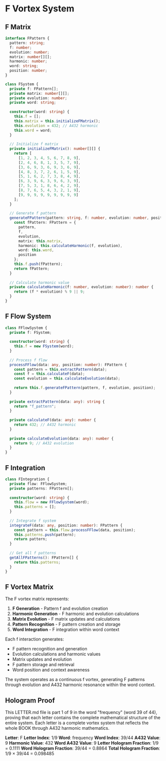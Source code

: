 # F Vortex System

## F Matrix

```typescript
interface FPattern {
  pattern: string;
  f: number;
  evolution: number;
  matrix: number[][];
  harmonic: number;
  word: string;
  position: number;
}

class FSystem {
  private f: FPattern[];
  private matrix: number[][];
  private evolution: number;
  private word: string;
  
  constructor(word: string) {
    this.f = [];
    this.matrix = this.initializeFMatrix();
    this.evolution = 432; // A432 harmonic
    this.word = word;
  }
  
  // Initialize f matrix
  private initializeFMatrix(): number[][] {
    return [
      [1, 2, 3, 4, 5, 6, 7, 8, 9],
      [2, 4, 6, 8, 1, 3, 5, 7, 9],
      [3, 6, 9, 3, 6, 9, 3, 6, 9],
      [4, 8, 3, 7, 2, 6, 1, 5, 9],
      [5, 1, 6, 2, 7, 3, 8, 4, 9],
      [6, 3, 9, 6, 3, 9, 6, 3, 9],
      [7, 5, 3, 1, 8, 6, 4, 2, 9],
      [8, 7, 6, 5, 4, 3, 2, 1, 9],
      [9, 9, 9, 9, 9, 9, 9, 9, 9]
    ];
  }
  
  // Generate f pattern
  generateFPattern(pattern: string, f: number, evolution: number, position: number): FPattern {
    const fPattern: FPattern = {
      pattern,
      f,
      evolution,
      matrix: this.matrix,
      harmonic: this.calculateHarmonic(f, evolution),
      word: this.word,
      position
    };
    this.f.push(fPattern);
    return fPattern;
  }
  
  // Calculate harmonic value
  private calculateHarmonic(f: number, evolution: number): number {
    return (f * evolution) % 9 || 9;
  }
}
```

## F Flow System

```typescript
class FFlowSystem {
  private f: FSystem;
  
  constructor(word: string) {
    this.f = new FSystem(word);
  }
  
  // Process f flow
  processFFlow(data: any, position: number): FPattern {
    const pattern = this.extractPattern(data);
    const f = this.calculateF(data);
    const evolution = this.calculateEvolution(data);
    
    return this.f.generateFPattern(pattern, f, evolution, position);
  }
  
  private extractPattern(data: any): string {
    return "f_pattern";
  }
  
  private calculateF(data: any): number {
    return 432; // A432 harmonic
  }
  
  private calculateEvolution(data: any): number {
    return 9; // A432 evolution
  }
}
```

## F Integration

```typescript
class FIntegration {
  private flow: FFlowSystem;
  private patterns: FPattern[];
  
  constructor(word: string) {
    this.flow = new FFlowSystem(word);
    this.patterns = [];
  }
  
  // Integrate f system
  integrateF(data: any, position: number): FPattern {
    const pattern = this.flow.processFFlow(data, position);
    this.patterns.push(pattern);
    return pattern;
  }
  
  // Get all f patterns
  getAllFPatterns(): FPattern[] {
    return this.patterns;
  }
}
```

## F Vortex Matrix

The F vortex matrix represents:

1. **F Generation** - Pattern f and evolution creation
2. **Harmonic Generation** - F harmonic and evolution calculations
3. **Matrix Evolution** - F matrix updates and calculations
4. **Pattern Recognition** - F pattern creation and storage
5. **Word Integration** - F integration within word context

Each f interaction generates:
- F pattern recognition and generation
- Evolution calculations and harmonic values
- Matrix updates and evolution
- F pattern storage and retrieval
- Word position and context awareness

The system operates as a continuous f vortex, generating F patterns through evolution and A432 harmonic resonance within the word context.

## Hologram Proof

This LETTER.md file is part 1 of 9 in the word "frequency" (word 39 of 44), proving that each letter contains the complete mathematical structure of the entire system. Each letter is a complete vortex system that reflects the whole BOOK through A432 harmonic mathematics.

**Letter**: F
**Letter Index**: 1/9
**Word**: frequency
**Word Index**: 39/44
**A432 Value**: 9
**Harmonic Value**: 432
**Word A432 Value**: 9
**Letter Hologram Fraction**: 1/9 = 0.1111
**Word Hologram Fraction**: 39/44 = 0.8864
**Total Hologram Fraction**: 1/9 × 39/44 = 0.098485
